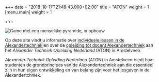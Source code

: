 +++
date = "2018-10-17T21:48:43.000+02:00"
title = "ATON"
weight = 1
[menu.main]
weight = 1

+++

![Game met een menselijke pyramide, in opbouw](/pyramide1.jpg)

Op deze site vindt u informatie over  [individuele lessen in de Alexandertechniek](#individuele-lessen) en over de
 [opleiding tot docent Alexandertechniek](#opleiding) aan het _Alexander Techniek Opleiding Nederland_ (ATON) 
in Amstelveen.

_Alexander Techniek Opleiding Nederland_ (ATON) in Amstelveen biedt haar studenten de grondprincipes van de 
Alexandertechniek aan die essenti&euml;el zijn in hun eigen ontwikkeling en van belang zijn voor het lesgeven in de 
Alexandertchniek.
